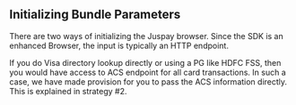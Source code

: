 ## Initializing Bundle Parameters

There are two ways of initializing the Juspay browser. Since the SDK is an enhanced Browser, the input is typically an HTTP endpoint.

If you do Visa directory lookup directly or using a PG like HDFC FSS, then you would have access to ACS endpoint for all card transactions. In such a case, we have made provision for you to pass the ACS information directly. This is explained in strategy #2.

